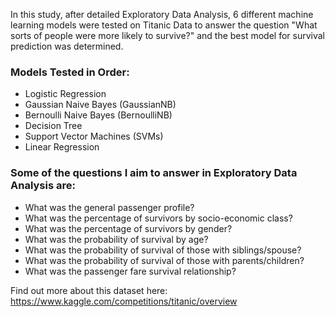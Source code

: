 In this study, after detailed Exploratory Data Analysis, 6 different machine learning models were tested on Titanic Data to answer the question "What sorts of people were more likely to survive?" and the best model for survival prediction was determined.
  
### Models Tested in Order:
- Logistic Regression
- Gaussian Naive Bayes (GaussianNB)
- Bernoulli Naive Bayes (BernoulliNB)
- Decision Tree
- Support Vector Machines (SVMs)
- Linear Regression
  
### Some of the questions I aim to answer in Exploratory Data Analysis are:
- What was the general passenger profile?
- What was the percentage of survivors by socio-economic class?
- What was the percentage of survivors by gender?
- What was the probability of survival by age?
- What was the probability of survival of those with siblings/spouse?
- What was the probability of survival of those with parents/children?
- What was the passenger fare survival relationship?

Find out more about this dataset here: https://www.kaggle.com/competitions/titanic/overview
